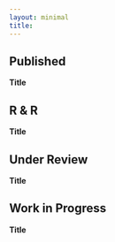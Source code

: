 ```yaml
---
layout: minimal
title: 
---
```


## Published 

**Title**

## R & R

**Title**

## Under Review

**Title**

## Work in Progress 

**Title**
